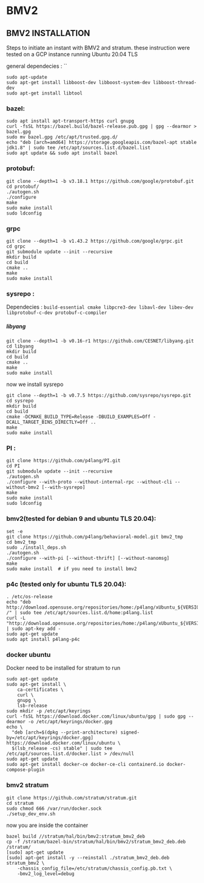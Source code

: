 # BMV2

## BMV2 INSTALLATION 
Steps to initiate an instant with BMV2 and stratum. 
these instruction were tested on a GCP instance running Ubuntu 20.04 TLS

general dependecies : ``
```console
sudo apt-update
sudo apt-get install libboost-dev libboost-system-dev libboost-thread-dev
sudo apt-get install libtool
```
### bazel:
```console
sudo apt install apt-transport-https curl gnupg
curl -fsSL https://bazel.build/bazel-release.pub.gpg | gpg --dearmor > bazel.gpg
sudo mv bazel.gpg /etc/apt/trusted.gpg.d/
echo "deb [arch=amd64] https://storage.googleapis.com/bazel-apt stable jdk1.8" | sudo tee /etc/apt/sources.list.d/bazel.list
sudo apt update && sudo apt install bazel
```
### protobuf:
```console
git clone --depth=1 -b v3.18.1 https://github.com/google/protobuf.git
cd protobuf/
./autogen.sh
./configure
make
sudo make install
sudo ldconfig
```
### grpc
```console
git clone --depth=1 -b v1.43.2 https://github.com/google/grpc.git
cd grpc
git submodule update --init --recursive
mkdir build 
cd build
cmake ..
make 
sudo make install
```
### sysrepo :
Dependecies : `build-essential cmake libpcre3-dev libavl-dev libev-dev libprotobuf-c-dev protobuf-c-compiler`
##### libyang
```console
git clone --depth=1 -b v0.16-r1 https://github.com/CESNET/libyang.git
cd libyang
mkdir build
cd build
cmake ..
make
sudo make install
```
now we install sysrepo
```console
git clone --depth=1 -b v0.7.5 https://github.com/sysrepo/sysrepo.git
cd sysrepo
mkdir build
cd build
cmake -DCMAKE_BUILD_TYPE=Release -DBUILD_EXAMPLES=Off -DCALL_TARGET_BINS_DIRECTLY=Off ..
make
sudo make install
```
### PI :
```console
git clone https://github.com/p4lang/PI.git
cd PI
git submodule update --init --recursive
./autogen.sh
./configure --with-proto --without-internal-rpc --without-cli --without-bmv2 [--with-sysrepo]
make
sudo make install
sudo ldconfig
```
### bmv2(tested for debian 9 and ubuntu TLS 20.04): 
```console
set -e
git clone https://github.com/p4lang/behavioral-model.git bmv2_tmp
cd bmv2_tmp
sudo ./install_deps.sh
./autogen.sh
./configure --with-pi [--without-thrift] [--without-nanomsg]
make
sudo make install  # if you need to install bmv2
```
### p4c (tested only for ubuntu TLS 20.04):
```console
. /etc/os-release
echo "deb http://download.opensuse.org/repositories/home:/p4lang/xUbuntu_${VERSION_ID}/ /" | sudo tee /etc/apt/sources.list.d/home:p4lang.list
curl -L "http://download.opensuse.org/repositories/home:/p4lang/xUbuntu_${VERSION_ID}/Release.key" | sudo apt-key add -
sudo apt-get update
sudo apt install p4lang-p4c
```
### docker ubuntu
Docker need to be installed for stratum to run
```console
sudo apt-get update
sudo apt-get install \
    ca-certificates \
    curl \
    gnupg \
    lsb-release
sudo mkdir -p /etc/apt/keyrings
curl -fsSL https://download.docker.com/linux/ubuntu/gpg | sudo gpg --dearmor -o /etc/apt/keyrings/docker.gpg
echo \
  "deb [arch=$(dpkg --print-architecture) signed-by=/etc/apt/keyrings/docker.gpg] https://download.docker.com/linux/ubuntu \
  $(lsb_release -cs) stable" | sudo tee /etc/apt/sources.list.d/docker.list > /dev/null
sudo apt-get update
sudo apt-get install docker-ce docker-ce-cli containerd.io docker-compose-plugin
```
### bmv2 stratum
```console
git clone https://github.com/stratum/stratum.git
cd stratum
sudo chmod 666 /var/run/docker.sock
./setup_dev_env.sh
```
now you are inside the container
```console
bazel build //stratum/hal/bin/bmv2:stratum_bmv2_deb
cp -f /stratum/bazel-bin/stratum/hal/bin/bmv2/stratum_bmv2_deb.deb /stratum/
[sudo] apt-get update
[sudo] apt-get install -y --reinstall ./stratum_bmv2_deb.deb
stratum_bmv2 \
    -chassis_config_file=/etc/stratum/chassis_config.pb.txt \
    -bmv2_log_level=debug
```
